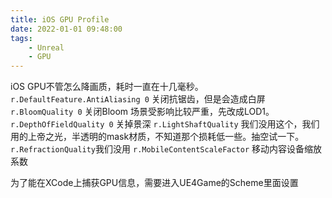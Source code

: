 ```yaml
---
title: iOS GPU Profile
date: 2022-01-01 09:48:00
tags:
    - Unreal
    - GPU
---
```

iOS GPU不管怎么降画质，耗时一直在十几毫秒。
`r.DefaultFeature.AntiAliasing 0` 关闭抗锯齿，但是会造成白屏
`r.BloomQuality 0` 关闭Bloom
场景受影响比较严重，先改成LOD1。
`r.DepthOfFieldQuality 0` 关掉景深
`r.LightShaftQuality` 我们没用这个，我们用的上帝之光，半透明的mask材质，不知道那个损耗低一些。抽空试一下。
`r.RefractionQuality`我们没用
`r.MobileContentScaleFactor` 移动内容设备缩放系数

为了能在XCode上捕获GPU信息，需要进入UE4Game的Scheme里面设置